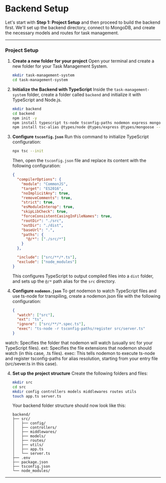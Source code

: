# Backend Setup

Let's start with **Step 1: Project Setup** and then proceed to build the backend first. We'll set up the backend directory, connect to MongoDB, and create the necessary models and routes for task management.

---

### **Project Setup**

1. **Create a new folder for your project**
   Open your terminal and create a new folder for your Task Management System.

   ```bash
   mkdir task-management-system
   cd task-management-system
   ```

2. **Initialize the Backend with TypeScript**
   Inside the `task-management-system` folder, create a folder called `backend` and initialize it with TypeScript and Node.js.

   ```bash
   mkdir backend
   cd backend
   npm init -y
   npm install typescript ts-node tsconfig-paths nodemon express mongoose dotenv
   npm install tsc-alias @types/node @types/express @types/mongoose --save-dev
   ```

3. **Configure `tsconfig.json`**
   Run this command to initialize TypeScript configuration:

   ```bash
   npx tsc --init
   ```

   Then, open the `tsconfig.json` file and replace its content with the following configuration:

   ```json
   {
     "compilerOptions": {
       "module": "CommonJS",
       "target": "ES2016",
       "noImplicitAny": true,
       "removeComments": true,
       "strict": true,
       "esModuleInterop": true,
       "skipLibCheck": true,
       "forceConsistentCasingInFileNames": true,
       "rootDir": "./src",
       "outDir": "./dist",
       "baseUrl": ".",
       "paths": {
         "@/*": ["./src/*"]
       }
     },

     "include": ["src/**/*.ts"],
     "exclude": ["node_modules"]
   }
   ```

   This configures TypeScript to output compiled files into a `dist` folder, and sets up the `@/*` path alias for the `src` directory.

4. **Configure `nodemon.json`**
   To get nodemon to watch TypeScript files and use ts-node for transpiling, create a nodemon.json file with the following configuration:

   ```json
   {
     "watch": ["src"],
     "ext": "ts",
     "ignore": ["src/**/*.spec.ts"],
     "exec": "ts-node -r tsconfig-paths/register src/server.ts"
   }
   ```

watch: Specifies the folder that nodemon will watch (usually src for your TypeScript files).
ext: Specifies the file extensions that nodemon should watch (in this case, .ts files).
exec: This tells nodemon to execute ts-node and register tsconfig-paths for alias resolution, starting from your entry file (src/sever.ts in this case).

4. **Set up the project structure**
   Create the following folders and files:

   ```bash
   mkdir src
   cd src
   mkdir config controllers models middlewares routes utils
   touch app.ts server.ts
   ```

   Your backend folder structure should now look like this:

   ```
   backend/
   ├── src/
   │   ├── config/
   │   ├── controllers/
   │   ├── middlewares/
   │   ├── models/
   │   ├── routes/
   │   ├── utils/
   │   ├── app.ts
   │   └── server.ts
   ├── .env
   ├── package.json
   ├── tsconfig.json
   └── node_modules/
   ```

---
